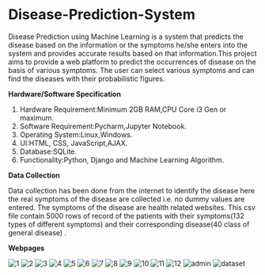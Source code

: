 # Disease-Prediction-System

Disease Prediction using Machine Learning is a system that predicts the disease based on the information or the symptoms he/she enters into the system and provides 
accurate results based on that information.This project aims to provide a web platform to predict the occurrences of disease on the basis of various symptoms. The user 
can select various symptoms and can find the diseases with their probabilistic figures.




**Hardware/Software Specification**

1. Hardware Requirement:Minimum 2GB RAM,CPU Core i3 Gen or maximum.
2. Software Requirement:Pycharm,Jupyter Notebook.
3. Operating System:Linux,Windows.
4. UI:HTML, CSS, JavaScript,AJAX. 
5. Database:SQLite.
6. Functionality:Python, Django and Machine Learning Algorithm.



**Data Collection**

Data collection has been done from the internet to identify the disease here
the real symptoms of the disease are collected i.e. no dummy values are
entered.
The symptoms of the disease are
health related websites. This csv file contain 5000 rows of record of the
patients with their symptoms(132 types of different symptoms) and their
corresponding disease(40 class of general disease) .



**Webpages**


![1](https://user-images.githubusercontent.com/86844419/124350446-74153100-dc12-11eb-9db8-08d300470af9.png)
![2](https://user-images.githubusercontent.com/86844419/124350452-7a0b1200-dc12-11eb-989f-407e05b966ca.png)
![3](https://user-images.githubusercontent.com/86844419/124350454-7b3c3f00-dc12-11eb-87af-25b407d00b05.png)
![4](https://user-images.githubusercontent.com/86844419/124350456-7c6d6c00-dc12-11eb-9be3-3a051ef5a71d.png)
![5](https://user-images.githubusercontent.com/86844419/124350457-7ecfc600-dc12-11eb-9643-a4896563f03a.png)
![6](https://user-images.githubusercontent.com/86844419/124350458-8000f300-dc12-11eb-8132-3ac56f378d88.png)
![7](https://user-images.githubusercontent.com/86844419/124350460-80998980-dc12-11eb-8c5d-2c315d774d93.png)
![8](https://user-images.githubusercontent.com/86844419/124350461-81cab680-dc12-11eb-9fcb-357d621ec43f.png)
![9](https://user-images.githubusercontent.com/86844419/124350462-82634d00-dc12-11eb-92a5-96e8dd2e40fa.png)
![10](https://user-images.githubusercontent.com/86844419/124350464-842d1080-dc12-11eb-923e-b135e8cc6e46.png)
![11](https://user-images.githubusercontent.com/86844419/124350466-855e3d80-dc12-11eb-8606-2103ba539887.png)
![12](https://user-images.githubusercontent.com/86844419/124350471-87c09780-dc12-11eb-9f37-7e9f9d60dd11.png)
![admin](https://user-images.githubusercontent.com/86844419/124350475-8abb8800-dc12-11eb-99bd-c7940640ce53.png)
![dataset](https://user-images.githubusercontent.com/86844419/124350476-8b541e80-dc12-11eb-9527-064a2108e30e.png)
